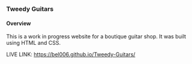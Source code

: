 ### Tweedy Guitars

#### Overview
This is a work in progress website for a boutique guitar shop. It was built using HTML and CSS.

LIVE LINK: https://bel006.github.io/Tweedy-Guitars/
